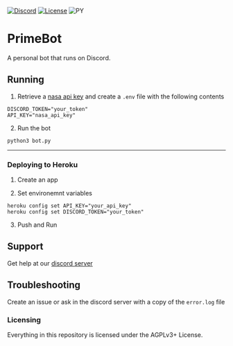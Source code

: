 [![Discord](https://img.shields.io/discord/794255644915007559.svg?label=&logo=discord&logoColor=ffffff&color=7389D8&labelColor=6A7EC2)](https://discord.gg/AtecbFZPZv)
[![License](https://img.shields.io/github/license/pryme-svg/PrimeBot)](https://gitlab.com/pryme-svg/primebot/-/raw/master/LICENSE)
![PY](https://img.shields.io/badge/--orange?logo=python)

# PrimeBot

A personal bot that runs on Discord.

## Running

1. Retrieve a [nasa api key](https://api.nasa.gov/) and create a `.env` file with the following contents 

```
DISCORD_TOKEN="your_token"
API_KEY="nasa_api_key"
```

2. Run the bot

```
python3 bot.py
```

---

### Deploying to Heroku

1. Create an app

2. Set environemnt variables

```
heroku config set API_KEY="your_api_key"
heroku config set DISCORD_TOKEN="your_token"
```

3. Push and Run

## Support

Get help at our [discord server](https://discord.gg/AtecbFZPZv)

## Troubleshooting

Create an issue or ask in the discord server with a copy of the `error.log` file

### Licensing

Everything in this repository is licensed under the AGPLv3+ License.
